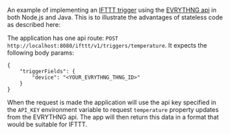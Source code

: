 An example of implementing an [IFTTT trigger](https://platform.ifttt.com/docs/api_reference#triggers) using the [EVRYTHNG api](https://developers.evrythng.com/) in both Node.js and Java. This is to illustrate the advantages of stateless code as described here: 

The application has one api route: `POST http://localhost:8080/ifttt/v1/triggers/temperature`. It expects the following body params:

```
{
    "triggerFields": {
        "device": "<YOUR_EVRYTHNG_THNG_ID>"
    }
}
```

When the request is made the application will use the api key specified in the `API_KEY` environment variable to request `temperature` property updates from the EVRYTHNG api. The app will then return this data in a format that would be suitable for IFTTT.

